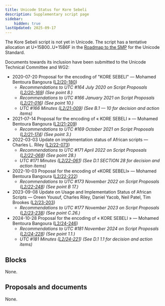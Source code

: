 ```yaml
---
title: Unicode Status for Kore Sebeli
description: Supplementary script page
sidebar:
    hidden: true
lastUpdated: 2025-09-17
---
```


The Kore Sebeli script is not yet in Unicode. The script has a tentative allocation at U+15B00..U+15B6F in the [Roadmap to the SMP](http://www.unicode.org/roadmaps/smp/) for the Unicode Standard. 

Documents towards its inclusion have been submitted to the Unicode Technical Committee and WG2:
- 2020-07-20 Proposal for the encoding of "KORE SEBELI" — Mohamed Bentoura Bangoura ([L2/20-180](http://www.unicode.org/cgi-bin/GetMatchingDocs.pl?L2/20-180))
  - _Recommendations to UTC #164 July 2020 on Script Proposals ([L2/20-169](https://www.unicode.org/L2/L2020/20169-script-adhoc-rept.pdf)) (See point 8.)_
  - _Recommendations to UTC #166 January 2021 on Script Proposals ([L2/21-016](https://www.unicode.org/L2/L2021/21016r-script-adhoc-rept.pdf)) (See point 10.)_
  - _UTC #166 Minutes ([L2/21-009](https://www.unicode.org/L2/L2021/21009.htm)) (See B.1 — 10 for decision and action items)_
- 2021-07-14 Proposal for the encoding of « KORE SEBELI » — Mohamed Bentoura Bangoura ([L2/21-209](http://www.unicode.org/cgi-bin/GetMatchingDocs.pl?L2/21-209))
  - _Recommendations to UTC #169 October  2021 on Script Proposals ([L2/21-174](http://www.unicode.org/L2/L2021/21174-script-adhoc-rept.pdf)) (See point 3.)_
- 2022-03-03 Update on implementation status of African scripts — Charles L. Riley ([L2/22-073](http://www.unicode.org/cgi-bin/GetMatchingDocs.pl?L2/22-073))
  - _Recommendations to UTC #171 April 2022 on Script Proposals ([L2/22-068](http://www.unicode.org/cgi-bin/GetMatchingDocs.pl?L2/22-068)) (See point 28.)_
  - _UTC #171 Minutes ([L2/22-061](https://www.unicode.org/L2/L2022/22061.htm)) (See D.1 SECTION 28 for decision and action items)_
- 2022-10-03 Proposal for the encoding of «KORE SEBELI» — Mohamed Bentoura Bangoura ([L2/22-222](http://www.unicode.org/cgi-bin/GetMatchingDocs.pl?L2/22-222))
  - _Recommendations to UTC #173 November 2022 on Script Proposals ([L2/22-248](https://www.unicode.org/cgi-bin/GetMatchingDocs.pl?L2/22-248)) (See point B 17.)_
- 2023-09-08 Update on Usage and Implementation Status of African Scripts — Oreen Yousuf, Charles Riley, Daniel Yacob, Neil Patel, Tim Brookes ([L2/23-203](http://www.unicode.org/cgi-bin/GetMatchingDocs.pl?L2/23-203))
  - _Recommendations to UTC #177 November 2023 on Script Proposals ([L2/23-238](http://www.unicode.org/cgi-bin/GetMatchingDocs.pl?L2/23-238)) (See point C.26.)_
- 2024-10-28 Proposal for the encoding of « KORE SEBELI » — Mohamed Bentoura Bangoura ([L2/24-246](http://www.unicode.org/cgi-bin/GetMatchingDocs.pl?L2/24-246))
  - _Recommendations to UTC #181 November 2024 on Script Proposals ([L2/24-228](http://www.unicode.org/cgi-bin/GetMatchingDocs.pl?L2/24-228)) (See point 1.1.)_
  - _UTC #181 Minutes ([L2/24-221](https://www.unicode.org/L2/L2024/24221.htm)) (See D.1 1.1 for decision and action items)_

## Blocks

None.

## Proposals and documents

None.
